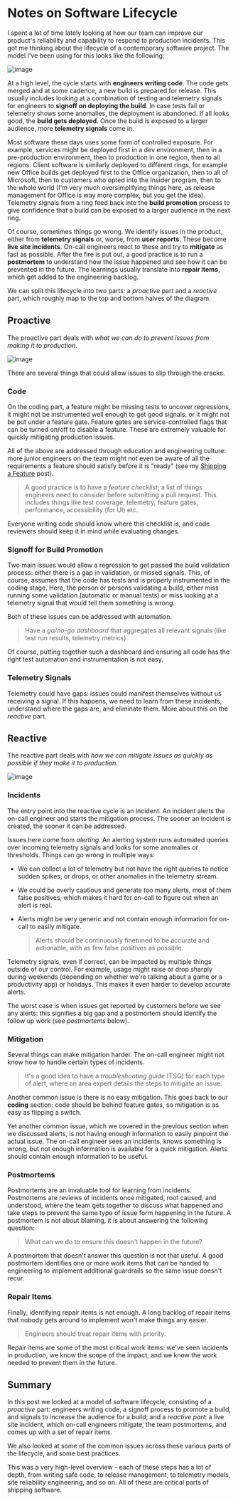 # Notes on Software Lifecycle

I spent a lot of time lately looking at how our team can improve our
product's reliability and capability to respond to production
incidents. This got me thinking about the lifecycle of a contemporary
software project. The model I've been using for this looks like the
following:

![image](lifecycle.png)

At a high level, the cycle starts with **engineers writing code**. The
code gets merged and at some cadence, a new build is prepared for
release. This usually includes looking at a combination of testing and
telemetry signals for engineers to **signoff on deploying the build**.
In case tests fail or telemetry shows some anomalies, the deployment is
abandoned. If all looks good, the **build gets deployed**. Once the
build is exposed to a larger audience, more **telemetry signals** come
in.

Most software these days uses some form of controlled exposure. For
example, services might be deployed first in a dev environment, then in
a pre-production environment, then to production in one region, then to
all regions. Client software is similarly deployed to different rings,
for example new Office builds get deployed first to the Office
organization, then to all of Microsoft, then to customers who opted into
the Insider program, then to the whole world (I'm very much
oversimplifying things here, as release management for Office is way
more complex, but you get the idea). Telemetry signals from a ring feed
back into the **build promotion** process to give confidence that a
build can be exposed to a larger audience in the next ring.

Of course, sometimes things go wrong. We identify issues in the product,
either from **telemetry signals** or, worse, from **user reports**.
These become **live site incidents**. On-call engineers react to these
and try to **mitigate** as fast as possible. After the fire is put out,
a good practice is to run a **postmortem** to understand how the issue
happened and see how it can be prevented in the future. The learnings
usually translate into **repair items**, which get added to the
engineering backlog.

We can split this lifecycle into two parts: a *proactive* part and a
*reactive* part, which roughly map to the top and bottom halves of the
diagram.

## Proactive

The proactive part deals with *what we can do to prevent issues from
making it to production*.

![image](proactive.png)

There are several things that could allow issues to slip through the
cracks.

### Code

On the coding part, a feature might be missing tests to uncover
regressions, it might not be instrumented well enough to get good
signals, or it might not be put under a feature gate. Feature gates are
service-controlled flags that can be turned on/off to disable a feature.
These are extremely valuable for quickly mitigating production issues.

All of the above are addressed through education and engineering
culture: more junior engineers on the team might not even be aware of
all the requirements a feature should satisfy before it is "ready"
(see my [Shipping a
Feature](https://vladris.com/blog/2021/08/12/shipping-a-feature.html)
post).

> A good practice is to have a *feature checklist*, a list of things
> engineers need to consider before submitting a pull request. This
> includes things like test coverage, telemetry, feature gates,
> performance, accessibility (for UI) etc.

Everyone writing code should know where this checklist is, and code
reviewers should keep it in mind while evaluating changes.

### Signoff for Build Promotion

Two main issues would allow a regression to get passed the build
validation process: either there is a gap in validation, or missed
signals. This, of course, assumes that the code has tests and is
properly instrumented in the coding stage. Here, the person or persons
validating a build, either miss running some validation (automatic or
manual tests) or miss looking at a telemetry signal that would tell them
something is wrong.

Both of these issues can be addressed with automation.

> Have a *go/no-go dashboard* that aggregates all relevant signals (like
> test run results, telemetry metrics).

Of course, putting together such a dashboard and ensuring all code has
the right test automation and instrumentation is not easy.

### Telemetry Signals

Telemetry could have gaps: issues could manifest themselves without us
receiving a signal. If this happens, we need to learn from these
incidents, understand where the gaps are, and eliminate them. More about
this on the *reactive* part.

## Reactive

The reactive part deals with *how we can mitigate issues as quickly as
possible if they make it to production*.

![image](reactive.png)

### Incidents

The entry point into the reactive cycle is an incident. An incident
alerts the on-call engineer and starts the mitigation process. The
sooner an incident is created, the sooner it can be addressed.

Issues here come from *alerting*. An alerting system runs automated
queries over incoming telemetry signals and looks for some anomalies or
thresholds. Things can go wrong in multiple ways:

* We can collect a lot of telemetry but not have the right queries to
  notice sudden spikes, or drops, or other anomalies in the telemetry
  stream.

* We could be overly cautious and generate too many alerts, most of
  them false positives, which makes it hard for on-call to figure out
  when an alert is real.

* Alerts might be very generic and not contain enough information for
  on-call to easily mitigate.

  > Alerts should be continuously finetuned to be accurate and
  > actionable, with as few false positives as possible.

Telemetry signals, even if correct, can be impacted by multiple things
outside of our control. For example, usage might raise or drop sharply
during weekends (depending on whether we're talking about a game or a
productivity app) or holidays. This makes it even harder to develop
accurate alerts.

The worst case is when issues get reported by customers before we see
any alerts: this signifies a big gap and a postmortem should identify
the follow up work (see *postmortems* below).

### Mitigation

Several things can make mitigation harder. The on-call engineer might
not know how to handle certain types of incidents.

> It's a good idea to have a *troubleshooting guide* (TSG) for each
> type of alert, where an area expert details the steps to mitigate an
> issue.

Another common issue is there is no easy mitigation. This goes back to
our **coding** section: code should be behind feature gates, so
mitigation is as easy as flipping a switch.

Yet another common issue, which we covered in the previous section when
we discussed alerts, is not having enough information to easily pinpoint
the actual issue. The on-call engineer sees an incidents, knows
something is wrong, but not enough information is available for a quick
mitigation. Alerts should contain enough information to be useful.

### Postmortems

Postmortems are an invaluable tool for learning from incidents.
Postmortems are reviews of incidents once mitigated, root caused, and
understood, where the team gets together to discuss what happened and
take steps to prevent the same type of issue form happening in the
future. A postmortem is not about blaming, it is about answering the
following question:

> What can we do to ensure this doesn't happen in the future?

A postmortem that doesn't answer this question is not that useful. A
good postmortem identifies one or more work items that can be handed to
engineering to implement additional guardrails so the same issue
doesn't recur.

### Repair Items

Finally, identifying repair items is not enough. A long backlog of
repair items that nobody gets around to implement won't make things any
easier.

> Engineers should treat repair items with priority.

Repair items are some of the most critical work items: we've seen
incidents in production, we know the scope of the impact, and we know
the work needed to prevent them in the future.

## Summary

In this post we looked at a model of software lifecycle, consisting of a
*proactive* part: engineers writing code, a signoff process to promote a
build, and signals to increase the audience for a build; and a *reactive
part*: a live site incident, which on-call engineers mitigate, the team
postmortems, and comes up with a set of repair items.

We also looked at some of the common issues across these various parts
of the lifecycle, and some best practices.

This was a very high-level overview - each of these steps has a lot of
depth, from writing safe code, to release management, to telemetry
models, site reliability engineering, and so on. All of these are
critical parts of shipping software.
